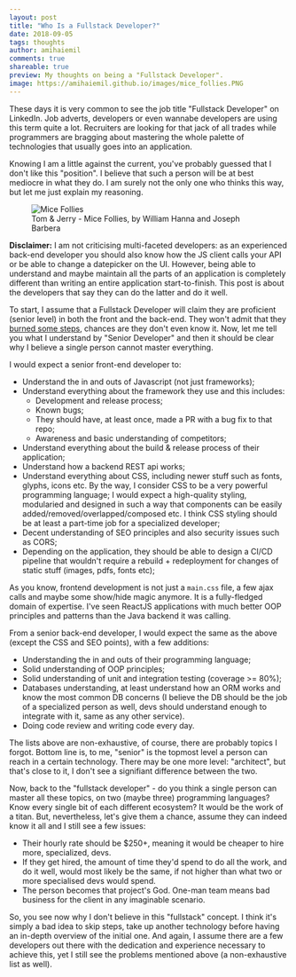 ```yaml
---
layout: post
title: "Who Is a Fullstack Developer?"
date: 2018-09-05
tags: thoughts
author: amihaiemil
comments: true
shareable: true
preview: My thoughts on being a "Fullstack Developer".
image: https://amihaiemil.github.io/images/mice_follies.PNG
---
```


These days it is very common to see the job title "Fullstack Developer" on LinkedIn.
Job adverts, developers or even wannabe developers are using this term quite a lot. Recruiters are looking for that jack of all trades while programmers are bragging about mastering the whole palette of technologies that usually goes into an application.

Knowing I am a little against the current, you've probably guessed that I don't like
this "position". I believe that such a person will be at best mediocre in what they do. I am surely not the only one who thinks this way, but let me just explain my reasoning.

<figure class="articleimg">
 <img src="{{page.image}}" alt="Mice Follies">
 <figcaption>
 Tom & Jerry - Mice Follies, by  William Hanna and Joseph Barbera
 </figcaption>
</figure>

**Disclaimer:** I am not criticising multi-faceted developers: as an experienced back-end developer you should also know how the JS client calls your API or be able to change a datepicker on the UI. However, being able to understand and maybe maintain all the parts of an application is completely different than writing an entire application start-to-finish. This post is about the developers that say they can do the latter and do it well.

To start, I assume that a Fullstack Developer will claim they are proficient (senior level) in both the front and the back-end. They won't admit that they [burned some steps](https://www.amihaiemil.com/2018/01/24/teach-them-the-language-first.html), chances are they don't even know it. Now, let me tell you what I understand by "Senior Developer" and then it should be clear why I believe a single person cannot master everything.

I would expect a senior front-end developer to:

* Understand the in and outs of Javascript (not just frameworks);
* Understand everything about the framework they use and this includes:
    - Development and release process;
    - Known bugs;
    - They should have, at least once, made a PR with a bug fix to that repo;
    - Awareness and basic understanding of competitors;
* Understand everything about the build & release process of their application;
* Understand how a backend REST api works;
* Understand everything about CSS, including newer stuff such as fonts, glyphs, icons etc. By the way,
I consider CSS to be a very powerful programming language; I would expect a high-quality styling, modularied and designed in such a way that components can be easily added/removed/overlapped/composed etc. I think CSS styling should be at least a part-time job for a specialized developer;
* Decent understanding of SEO principles and also security issues such as CORS;
* Depending on the application, they should be able to design a CI/CD pipeline that wouldn't require a
rebuild + redeployment for changes of static stuff (images, pdfs, fonts etc);

As you know, frontend development is not just a ``main.css`` file, a few ajax calls and maybe some show/hide magic anymore. It is a fully-fledged domain of expertise. I've seen ReactJS applications with much better OOP principles and patterns than the Java backend it was calling.

From a senior back-end developer, I would expect the same as the above (except the CSS and SEO points), with a few additions:

* Understanding the in and outs of their programming language;
* Solid understanding of OOP principles;
* Solid understanding of unit and integration testing (coverage >= 80%);
* Databases understanding, at least understand how an ORM works and know the most common DB concerns (I believe the DB should be the job of a specialized person as well, devs should understand enough to integrate with it, same as any other service).
* Doing code review and writing code every day.

The lists above are non-exhaustive, of course, there are probably topics I forgot. Bottom line is, to me, "senior" is the topmost level a person can reach in a certain technology. There may be one more level: "architect", but that's close to it, I don't see a signifiant difference between the two.

Now, back to the "fullstack developer" - do you think a single person can master all these topics, on two (maybe three) programming languages? Know every single bit of each different ecosystem? It would be the work of a titan. But, nevertheless, let's give them a chance, assume they can indeed know it all and I still see a few issues:

* Their hourly rate should be $250+, meaning it would be cheaper to hire more, specialized, devs.
* If they get hired, the amount of time they'd spend to do all the work, and do it well, would most likely be the same, if not higher than what two or more specialised devs would spend.
* The person becomes that project's God. One-man team means bad business for the client in any imaginable scenario.

So, you see now why I don't believe in this "fullstack" concept. I think it's simply a bad idea to skip steps, take up another technology before having an in-depth overview of the initial one. And again, I assume there are a few developers out there with the dedication and experience necessary to achieve this, yet I still see the problems mentioned above (a non-exhaustive list as well).

